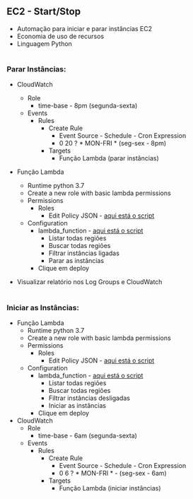 ## EC2 - Start/Stop

- Automação para iniciar e parar instâncias EC2
- Economia de uso de recursos
- Linguagem Python

#

### Parar Instâncias:
- CloudWatch
    - Role
        - time-base - 8pm (segunda-sexta)
    - Events
        - Rules
            - Create Rule
                - Event Source - Schedule - Cron Expression
                - 0 20 ? * MON-FRI * (seg-sex - 8pm)
            - Targets
                - Função Lambda (parar instâncias)
- Função Lambda
    - Runtime python 3.7
    - Create a new role with basic lambda permissions
    - Permissions
        - Roles
            - Edit Policy JSON - [aqui está o script](Script4+-+IAM+Role.txt)
    - Configuration
        - lambda_function - [aqui está o script](script4.py)
            - Listar todas regiões
            - Buscar todas regiões
            - Filtrar instâncias ligadas
            - Parar as instâncias
        - Clique em deploy

- Visualizar relatório nos Log Groups e CloudWatch

#

### Iniciar as Instâncias:

- Função Lambda
    - Runtime python 3.7
    - Create a new role with basic lambda permissions
    - Permissions
        - Roles
            - Edit Policy JSON - [aqui está o script](Script4+-+IAM+Role.txt)
    - Configuration
        - lambda_function - [aqui está o script](script4_start.py)
            - Listar todas regiões
            - Buscar todas regiões
            - Filtrar instâncias desligadas
            - Iniciar as instâncias
        - Clique em deploy
- CloudWatch
    - Role
        - time-base - 6am (segunda-sexta)
    - Events
        - Rules
            - Create Rule
                - Event Source - Schedule - Cron Expression
                - 0 6 ? * MON-FRI * - (seg-sex - 6am)
            - Targets
                - Função Lambda (iniciar instâncias)

